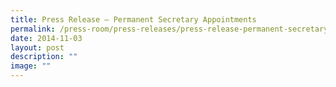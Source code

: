 ```yaml
---
title: Press Release – Permanent Secretary Appointments
permalink: /press-room/press-releases/press-release-permanent-secretary-appointments-2/
date: 2014-11-03
layout: post
description: ""
image: ""
---
```


